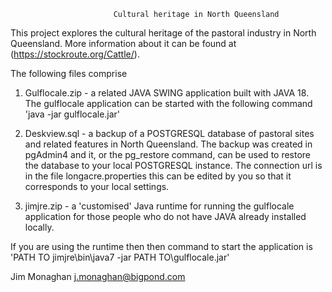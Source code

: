                            Cultural heritage in North Queensland

This project explores the cultural heritage of the pastoral industry in North Queensland.
More information about it can be found at (https://stockroute.org/Cattle/).

The following files comprise

1. Gulflocale.zip -  a related JAVA SWING application built with JAVA 18.
The gulflocale application can be started with the following command  'java -jar gulflocale.jar'
  
3. Deskview.sql - a backup of a POSTGRESQL database of pastoral sites and related features in North Queensland.
The backup was created in pgAdmin4 and it, or the pg_restore command, can be used to restore the database to
your local POSTGRESQL instance. The connection url is in the file longacre.properties this can be edited by you
so that it corresponds to your local settings.
   
4. jimjre.zip - a 'customised' Java runtime for running the gulflocale application for those people who do  not
have JAVA already installed locally.

If you are using the runtime then then command to start the application is
'PATH TO jimjre\bin\java7 -jar PATH TO\gulflocale.jar'

Jim Monaghan
j.monaghan@bigpond.com


